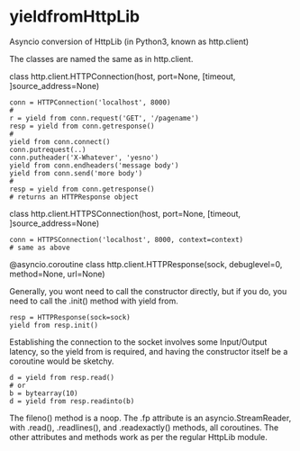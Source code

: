 yieldfromHttpLib
==============

Asyncio conversion of HttpLib (in Python3, known as http.client)


The classes are named the same as in http.client.

class http.client.HTTPConnection(host, port=None, [timeout, ]source_address=None)

    conn = HTTPConnection('localhost', 8000)
    #
    r = yield from conn.request('GET', '/pagename')
    resp = yield from conn.getresponse()
    #
    yield from conn.connect()
    conn.putrequest(..)
    conn.putheader('X-Whatever', 'yesno')
    yield from conn.endheaders('message body')
    yield from conn.send('more body')
    #
    resp = yield from conn.getresponse()
    # returns an HTTPResponse object
    
    

class http.client.HTTPSConnection(host, port=None, [timeout, ]source_address=None)

    conn = HTTPSConnection('localhost', 8000, context=context)
    # same as above


@asyncio.coroutine
class http.client.HTTPResponse(sock, debuglevel=0, method=None, url=None)

Generally, you wont need to call the constructor directly, but if you do, you need to call the .init() method with yield from.

    resp = HTTPResponse(sock=sock)
    yield from resp.init()
    
Establishing the connection to the socket involves some Input/Output latency, so the yield from is required, and having the constructor itself be a coroutine would be sketchy.

    d = yield from resp.read()
    # or
    b = bytearray(10)
    d = yield from resp.readinto(b)


The fileno() method is a noop.  The .fp attribute is an asyncio.StreamReader, with .read(), .readlines(), and .readexactly() methods, all coroutines.  The other attributes and methods work as per the regular HttpLib module.

